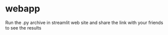 # webapp

Run the .py archive in streamlit web site and share the link with your friends to see the results

